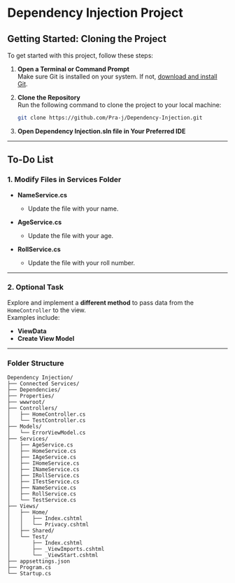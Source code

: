 # Dependency Injection Project

## Getting Started: Cloning the Project
To get started with this project, follow these steps:

1. **Open a Terminal or Command Prompt**  
   Make sure Git is installed on your system. If not, [download and install Git](https://git-scm.com/).

2. **Clone the Repository**  
   Run the following command to clone the project to your local machine:  
   ```bash
   git clone https://github.com/Pra-j/Dependency-Injection.git
   ```    
4. **Open Dependency Injection.sln file in Your Preferred IDE**
---


## To-Do List

### 1. Modify Files in Services Folder
- **NameService.cs**  
  - Update the file with your name.

- **AgeService.cs**  
  - Update the file with your age.

- **RollService.cs**  
  - Update the file with your roll number.

---

### 2. Optional Task
Explore and implement a **different method** to pass data from the `HomeController` to the view.  
Examples include:
- **ViewData**
- **Create View Model**

---

### Folder Structure
```plaintext
Dependency Injection/
├── Connected Services/
├── Dependencies/
├── Properties/
├── wwwroot/
├── Controllers/
│   ├── HomeController.cs
│   └── TestController.cs
├── Models/
│   └── ErrorViewModel.cs
├── Services/
│   ├── AgeService.cs
│   ├── HomeService.cs
│   ├── IAgeService.cs
│   ├── IHomeService.cs
│   ├── INameService.cs
│   ├── IRollService.cs
│   ├── ITestService.cs
│   ├── NameService.cs
│   ├── RollService.cs
│   └── TestService.cs
├── Views/
│   ├── Home/
│   │   ├── Index.cshtml
│   │   └── Privacy.cshtml
│   ├── Shared/
│   └── Test/
│       ├── Index.cshtml
│       ├── _ViewImports.cshtml
│       └── _ViewStart.cshtml
├── appsettings.json
├── Program.cs
└── Startup.cs

